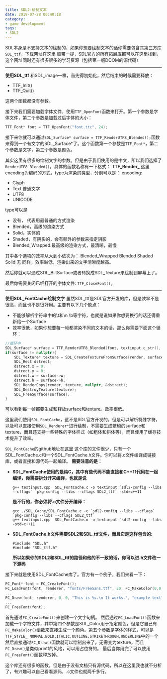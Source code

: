 ```yaml
---
title: SDL2-绘制文本
date: 2019-07-28 00:40:18
category:
- game development
tags:
- SDL2
---
```

SDL本身是不支持文本的绘制的，如果你想要绘制文本的话你需要包含其第三方库`SDL_ttf`，下载网址在[这里](https://www.libsdl.org/projects/SDL_ttf/)
顺带一提，SDL官方的所有拓展库都可以在[这里](https://www.libsdl.org/projects/)找到，这个网址同时还有很多很多的学习资源（包括第一版DOOM的源代码）

<!--more-->
***
**使用SDL_ttf**
和SDL_image一样，首先得初始化，然后结束的时候需要释放：
* TTF_Init()
* TTF_Quit()

这两个函数都没有参数。

接下来我们需要加载字体文件，使用`TTF_OpenFont`函数来打开。第一个参数是字体文件，第二个参数是加载过后字体的大小：
```c++
TTF_Font* font = TTF_OpenFont("font.ttc", 24);
```

接下来你就可以通过`SDL_Surface* surface = TTF_RenderUTF8_Blended();`函数来得到一个有文字的SDL_Surface\*了。这个函数第一个参数是`TTF_Font*`，第二个参数是文字，第三个参数是颜色。

其实这里有很多的绘制文字的参数。但是由于我们使用的是中文，所以我们选择了`RenderUTF8_Blended()`。具体的函数名称有一下格式：
**TTF_Render<encoding>_<type>**
这里encoding为编码的方式，type为渲染的类型，分别可以是：
encoding:
* Glyph
* Text 普通文字
* UTF8
* UNICODE

type可以是
* 没有， 代表用最普通的方式渲染
* Blended，高级的渲染方式
* Solid，实体的
* Shaded，有阴影的，会有额外的参数来指定阴影
* Blended_Wrapped:最高级的渲染方式，最清晰，最慢

其中各个选项的效率从大到小依次为：
Blended_Wrapped Blended Shaded Solid 无
同样，效率越低，渲染出来的文字清晰度越高。

然后你就可以通过SDL_BlitSurface或者转换成SDL_Texture来绘制到屏幕上了。

最后你需要关闭已经打开的字体文件:
`TTF_CloseFont()`。
***
**使用SDL_FontCache绘制文字**
虽然SDL_ttf是SDL官方开发的库，但是效率不是很高，而且也不是很好用。主要有以下几个缺点：
* 不能够解析字符串中的\t和\n \b等字符，也就是说如果你想要换行的话还得重新给一个Surface
* 效率很低，如果你想要每一帧都渲染不同的文本的话，那么你需要下面这个循环：
```c++
//循环中
SDL_Surface* surface = TTF_RenderUTF8_Blended(font, textinput.c_str(), color);
if(surface != nullptr){
    SDL_Texture* texture = SDL_CreateTextureFromSurface(render, surface);
    SDL_Rect dstrect;
    dstrect.x = 0;
    dstrect.y = 0;
    dstrect.w = surface->w;
    dstrect.h = surface->h;
    SDL_RenderCopy(render, texture, nullptr, &dstrect);
    SDL_DestroyTexture(texture);
    SDL_FreeSurface(surface);
}
```
可以看到每一帧都要生成和释放surface和texture。效率很低。

这里我们使用`SDL_FontCache`，这不是SDL官方开发的，但是可以解析特殊字符，以及可以直接使用`SDL_Renderer*`进行绘制，不需要生成繁琐的surface和texture，而且还支持一些特殊的字体样式（如粗体和斜体等），而且使用了缓存技术提升了效率。

`SDL_FontCache`的github地址在[这里](https://github.com/grimfang4/SDL_FontCache)
这个库的文件很少，只有一个SDL_FontCache.c和一个SDL_FontCache.h文件。你可以将.c文件编译成链接库，或者直接和源代码一起编译。
**需要注意的是：**
* **SDL_FontCache使用的是纯C，其中有些代码不能直接和C++11代码在一起编译，你需要拆分开来编译，也就是说**
  
    ```g++
    g++ textinput.cpp  SDL_FontCache.c -o textinput `sdl2-config --libs --cflags` `pkg-config --libs --cflags SDL2_ttf` -std=c++11
    ```
    **是不行的，你必须将.c文件分开编译：**
    ```g++
    gcc ./SDL_Cache/SDL_FontCache.c -c `sdl2-config --libs --cflags` `pkg-config --libs --cflags SDL2_ttf`
    g++ textinput.cpp  SDL_FontCache.o -o textinput `sdl2-config --libs -std=c++11
    ```
* **SDL_FontCache.h文件需要SDL2和SDL_ttf文件，而且它是这样包含的:**

    ```g++
    #include "SDL.h"
    #include "SDL_ttf.h"
    ```
    **所以如果你的SDL2和SDL_ttf的路径和他的不一致的话，你可以进.h文件改一下源码**
    

接下来就是使用SDL_FontCache库了。官方有一个例子，我们来看一下：
```c++
FC_Font* font = FC_CreateFont();  
FC_LoadFont(font, renderer, "fonts/FreeSans.ttf", 20, FC_MakeColor(0,0,0,255), TTF_STYLE_NORMAL);  
...
FC_Draw(font, renderer, 0, 0, "This is %s.\n It works.", "example text"); 
...
FC_FreeFont(font);
```
首先通过`FC_CreateFont()`来创建一个文字句柄。
然后通过`FC_LoadFont()`函数来加载一个字符文件，其中第四个参数是SDL_Color用于指定颜色，但是它自己有`FC_MakeColor()`函数来直接生成一个颜色。第五个参数是字体的样式，可以是`TTF_STYLE_ NORMAL,BOLD,ITALIC,OUTLINE,STRIKETHROUGH,UNDERLINE`中的一个
然后直接通过`FC_Draw()`函数就可以绘制出来了，无需变为texture，而且`FC_Draw()`是类似printf的风格，可以用占位符的。
最后当你用完了可以使用`FC_FreeFont()`函数释放掉。

这个库还有很多的函数，但是由于没有文档只有源代码，所以在这里我也就不分析了，有兴趣可以自己看看源码，.c文件也就两千多行。